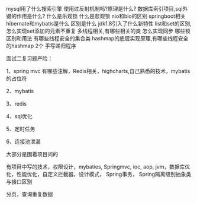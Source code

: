 mysql用了什么搜索引擎
使用过反射机制吗?原理是什么?
数据库索引项目,sql外键的作用是什么?
什么是乐观锁 什么是悲观锁
nio和bio的区别
springboot相关
hibernate和mybatis是什么 区别是什么
jdk1.8引入了什么新特性
list和set的区别,怎么实现set添加的元素不重复
多线程相关,有哪些相关的类
怎么实现同步 哪些锁 区别和用法
有哪些线程安全的集合类
hashmap的底层实现原理,有哪些线程安全的hashmap 2个
手写递归程序


面试二复习题产险：

1、spring mvc 有哪些注解，Redis相关，highcharts,自己熟悉的技术，mybatis的占位符

2、mybatis

3、redis

4、sql优化

5、定时任务

6、连接池泄漏

大部分是围着项目问的

有项目中写的技术，权限设计，mybaties, Springmvc, ioc, aop, jvm，数据库优化，性能优化，自定义拦截器，设计模式， Spring事务， Spring隔离级别抽象类与接口区别

分页，查询重复数据